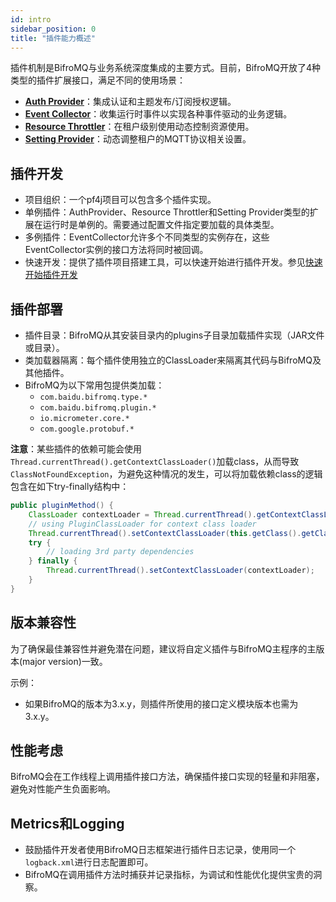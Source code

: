 ```yaml
---
id: intro
sidebar_position: 0
title: "插件能力概述"
---
```


插件机制是BifroMQ与业务系统深度集成的主要方式。目前，BifroMQ开放了4种类型的插件扩展接口，满足不同的使用场景：

* **[Auth Provider](1_auth_provider.md)**：集成认证和主题发布/订阅授权逻辑。
* **[Event Collector](2_event_collector.md)**：收集运行时事件以实现各种事件驱动的业务逻辑。
* **[Resource Throttler](3_resource_throttler.md)**：在租户级别使用动态控制资源使用。
* **[Setting Provider](4_setting_provider/intro.md)**：动态调整租户的MQTT协议相关设置。

## 插件开发

* 项目组织：一个pf4j项目可以包含多个插件实现。
* 单例插件：AuthProvider、Resource Throttler和Setting Provider类型的扩展在运行时是单例的。需要通过配置文件指定要加载的具体类型。
* 多例插件：EventCollector允许多个不同类型的实例存在，这些EventCollector实例的接口方法将同时被回调。
* 快速开发：提供了插件项目搭建工具，可以快速开始进行插件开发。参见[快速开始插件开发](../plugin_practice/#快速开始插件开发)

## 插件部署

* 插件目录：BifroMQ从其安装目录内的plugins子目录加载插件实现（JAR文件或目录）。
* 类加载器隔离：每个插件使用独立的ClassLoader来隔离其代码与BifroMQ及其他插件。
* BifroMQ为以下常用包提供类加载：
    * `com.baidu.bifromq.type.*`
    * `com.baidu.bifromq.plugin.*`
    * `io.micrometer.core.*`
    * `com.google.protobuf.*`

**注意**：某些插件的依赖可能会使用`Thread.currentThread().getContextClassLoader()`加载class，从而导致`ClassNotFoundException`，为避免这种情况的发生，可以将加载依赖class的逻辑包含在如下try-finally结构中：

```java
public pluginMethod() {
    ClassLoader contextLoader = Thread.currentThread().getContextClassLoader();
    // using PluginClassLoader for context class loader 
    Thread.currentThread().setContextClassLoader(this.getClass().getClassLoader());
    try {
        // loading 3rd party dependencies
    } finally {
        Thread.currentThread().setContextClassLoader(contextLoader);
    }
}
```

## 版本兼容性

为了确保最佳兼容性并避免潜在问题，建议将自定义插件与BifroMQ主程序的主版本(major version)一致。

示例：

* 如果BifroMQ的版本为3.x.y，则插件所使用的接口定义模块版本也需为3.x.y。

## 性能考虑

BifroMQ会在工作线程上调用插件接口方法，确保插件接口实现的轻量和非阻塞，避免对性能产生负面影响。

## Metrics和Logging

- 鼓励插件开发者使用BifroMQ日志框架进行插件日志记录，使用同一个`logback.xml`进行日志配置即可。
- BifroMQ在调用插件方法时捕获并记录指标，为调试和性能优化提供宝贵的洞察。